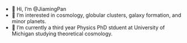 - 👋 Hi, I’m @JiamingPan
- 👀 I’m interested in cosmology, globular clusters, galaxy formation, and minor planets.
- 🌱 I’m currently a third year Physics PhD stduent at University of Michigan studying theoretical cosmology.

<!---
JiamingPan/JiamingPan is a ✨ special ✨ repository because its `README.md` (this file) appears on your GitHub profile.
You can click the Preview link to take a look at your changes.
--->
